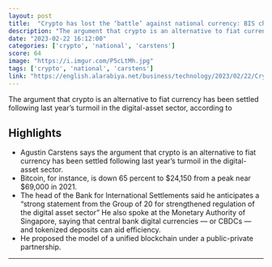 ```yaml
---
layout: post
title:  "Crypto has lost the ‘battle’ against national currency: BIS chief Agustin Carstens"
description: "The argument that crypto is an alternative to fiat currency has been settled following last year’s turmoil in the digital-asset sector, according to"
date: "2023-02-22 16:12:00"
categories: ['crypto', 'national', 'carstens']
score: 64
image: "https://i.imgur.com/P5cLtMh.jpg"
tags: ['crypto', 'national', 'carstens']
link: "https://english.alarabiya.net/business/technology/2023/02/22/Crypto-has-lost-the-battle-against-national-currency-BIS-chief-Agustin-Carstens"
---
```


The argument that crypto is an alternative to fiat currency has been settled following last year’s turmoil in the digital-asset sector, according to

## Highlights

- Agustin Carstens says the argument that crypto is an alternative to fiat currency has been settled following last year’s turmoil in the digital-asset sector.
- Bitcoin, for instance, is down 65 percent to $24,150 from a peak near $69,000 in 2021.
- The head of the Bank for International Settlements said he anticipates a “strong statement from the Group of 20 for strengthened regulation of the digital asset sector” He also spoke at the Monetary Authority of Singapore, saying that central bank digital currencies — or CBDCs — and tokenized deposits can aid efficiency.
- He proposed the model of a unified blockchain under a public-private partnership.

---

